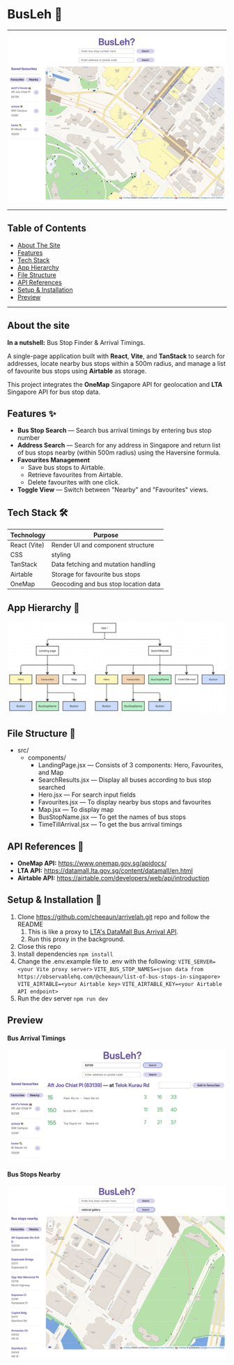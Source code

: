 # BusLeh 🚌

---

![BusLeh landing page](assets/landing-page.png)

---

## Table of Contents

- [About The Site](https://github.com/chickenONsteak/project-2-bus_timing?tab=readme-ov-file#about-the-site)
- [Features](https://github.com/chickenONsteak/project-2-bus_timing?tab=readme-ov-file#features-)
- [Tech Stack](https://github.com/chickenONsteak/project-2-bus_timing?tab=readme-ov-file#tech-stack-)
- [App Hierarchy](https://github.com/chickenONsteak/project-2-bus_timing?tab=readme-ov-file#app-hierarchy-)
- [File Structure](https://github.com/chickenONsteak/project-2-bus_timing?tab=readme-ov-file#file-structure-)
- [API References](https://github.com/chickenONsteak/project-2-bus_timing?tab=readme-ov-file#api-references-)
- [Setup & Installation](https://github.com/chickenONsteak/project-2-bus_timing?tab=readme-ov-file#setup--installation-)
- [Preview](https://github.com/chickenONsteak/project-2-bus_timing?tab=readme-ov-file#preview)

---

## About the site

**In a nutshell:** Bus Stop Finder & Arrival Timings.

A single-page application built with **React**, **Vite**, and **TanStack** to search for addresses, locate nearby bus stops within a 500m radius, and manage a list of favourite bus stops using **Airtable** as storage.

This project integrates the **OneMap** Singapore API for geolocation and **LTA** Singapore API for bus stop data.

## Features ✨

- **Bus Stop Search** — Search bus arrival timings by entering bus stop number
- **Address Search** — Search for any address in Singapore and return list of bus stops nearby (within 500m radius) using the Haversine formula.
- **Favourites Management**
  - Save bus stops to Airtable.
  - Retrieve favourites from Airtable.
  - Delete favourites with one click.
- **Toggle View** — Switch between "Nearby" and "Favourites" views.

## Tech Stack 🛠

| Technology   | Purpose                              |
| ------------ | ------------------------------------ |
| React (Vite) | Render UI and component structure    |
| CSS          | styling                              |
| TanStack     | Data fetching and mutation handling  |
| Airtable     | Storage for favourite bus stops      |
| OneMap       | Geocoding and bus stop location data |

## App Hierarchy 🪾

![app hierarchy](./assets/app-hierarchy.png)

## File Structure 📂

- src/
  - components/
    - LandingPage.jsx — Consists of 3 components: Hero, Favourites, and Map
    - SearchResults.jsx — Display all buses according to bus stop searched
    - Hero.jsx — For search input fields
    - Favourites.jsx — To display nearby bus stops and favourites
    - Map.jsx — To display map
    - BusStopName.jsx — To get the names of bus stops
    - TimeTillArrival.jsx — To get the bus arrival timings

## API References 📜

- **OneMap API:** https://www.onemap.gov.sg/apidocs/
- **LTA API:** https://datamall.lta.gov.sg/content/datamall/en.html
- **Airtable API:** https://airtable.com/developers/web/api/introduction

## Setup & Installation 🚀

1. Clone https://github.com/cheeaun/arrivelah.git repo and follow the README
   1. This is like a proxy to [LTA's DataMall Bus Arrival API](https://datamall.lta.gov.sg/content/datamall/en.html).
   2. Run this proxy in the background.
2. Close this repo
3. Install dependencies
   `npm install`
4. Change the .env.example file to .env with the following:
   `VITE_SERVER=<your Vite proxy server>`
   `VITE_BUS_STOP_NAMES=<json data from https://observablehq.com/@cheeaun/list-of-bus-stops-in-singapore>`
   `VITE_AIRTABLE=<your Airtable key>`
   `VITE_AIRTABLE_KEY=<your Airtable API endpoint>`
5. Run the dev server
   `npm run dev`

## Preview

#### Bus Arrival Timings

![bus arrival timings](./assets/bus-arrival.png)

#### Bus Stops Nearby

![bus stops nearby](./assets/nearby-bus-stops.png)
